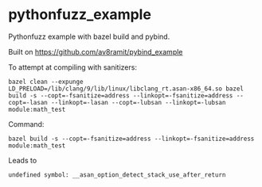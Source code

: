 # pythonfuzz_example

Pythonfuzz example with bazel build and pybind.

Built on https://github.com/av8ramit/pybind_example

To attempt at compiling with sanitizers:

```
bazel clean --expunge
LD_PRELOAD=/lib/clang/9/lib/linux/libclang_rt.asan-x86_64.so bazel build -s --copt=-fsanitize=address --linkopt=-fsanitize=address --copt=-lasan --linkopt=-lasan --copt=-lubsan --linkopt=-lubsan module:math_test
```

Command:

```
bazel build -s --copt=-fsanitize=address --linkopt=-fsanitize=address  module:math_test
```
Leads to
```
undefined symbol: __asan_option_detect_stack_use_after_return
```
